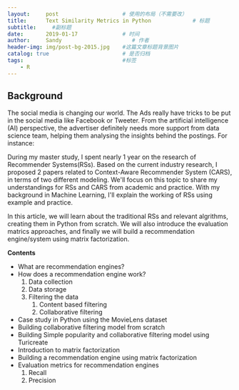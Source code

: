 ```yaml
---
layout:     post                    # 使用的布局（不需要改）
title:      Text Similarity Metrics in Python             # 标题 
subtitle:     #副标题
date:       2019-01-17              # 时间
author:     Sandy                      # 作者
header-img: img/post-bg-2015.jpg    #这篇文章标题背景图片
catalog: true                       # 是否归档
tags:                               #标签
    - R
---
```


## Background
The social media is changing our world. The Ads really have tricks to be put in the social media like Facebook or Tweeter. From the artificial intelligence (AI) perspective, the advertiser definitely needs more support from data science team, helping them analysing the insights behind the postings. For instance:


During my master study, I spent nearly 1 year on the research of Recommender Systems(RSs). Based on the current industry research, I proposed 2 papers related to Context-Aware Recommender System (CARS), in terms of two different modeling. We'll focus on this topic to share my understandings for RSs and CARS from academic and practice. With my background in Machine Learning, I'll explain the working of RSs using example and practice.

In this article, we will learn about the traditional RSs and relevant algrithms, creating them in Python from scratch. We will also introduce the evaluation matrics approaches, and finally we will build a recommendation engine/system using matrix factorization.

**Contents**
- What are recommendation engines?
- How does a recommendation engine work?
   1. Data collection
   2. Data storage
   3. Filtering the data
       1. Content based filtering
       2. Collaborative filtering
- Case study in Python using the MovieLens dataset
- Building collaborative filtering model from scratch
- Building Simple popularity and collaborative filtering model using Turicreate
- Introduction to matrix factorization
- Building a recommendation engine using matrix factorization
- Evaluation metrics for recommendation engines
   1. Recall
   2. Precision


